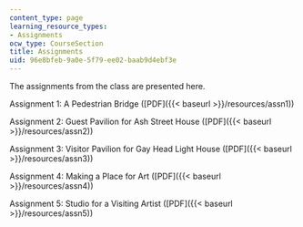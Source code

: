 ```yaml
---
content_type: page
learning_resource_types:
- Assignments
ocw_type: CourseSection
title: Assignments
uid: 96e8bfeb-9a0e-5f79-ee02-baab9d4ebf3e
---
```


The assignments from the class are presented here.

Assignment 1: A Pedestrian Bridge ([PDF]({{< baseurl >}}/resources/assn1))

Assignment 2: Guest Pavilion for Ash Street House ([PDF]({{< baseurl >}}/resources/assn2))

Assignment 3: Visitor Pavilion for Gay Head Light House ([PDF]({{< baseurl >}}/resources/assn3))

Assignment 4: Making a Place for Art ([PDF]({{< baseurl >}}/resources/assn4))

Assignment 5: Studio for a Visiting Artist ([PDF]({{< baseurl >}}/resources/assn5))
